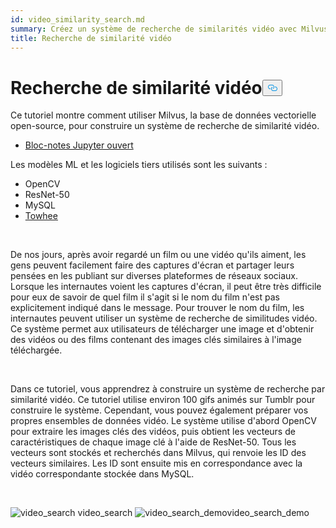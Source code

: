 ```yaml
---
id: video_similarity_search.md
summary: Créez un système de recherche de similarités vidéo avec Milvus.
title: Recherche de similarité vidéo
---
```

<h1 id="Video-Similarity-Search" class="common-anchor-header">Recherche de similarité vidéo<button data-href="#Video-Similarity-Search" class="anchor-icon" translate="no">
      <svg translate="no"
        aria-hidden="true"
        focusable="false"
        height="20"
        version="1.1"
        viewBox="0 0 16 16"
        width="16"
      >
        <path
          fill="#0092E4"
          fill-rule="evenodd"
          d="M4 9h1v1H4c-1.5 0-3-1.69-3-3.5S2.55 3 4 3h4c1.45 0 3 1.69 3 3.5 0 1.41-.91 2.72-2 3.25V8.59c.58-.45 1-1.27 1-2.09C10 5.22 8.98 4 8 4H4c-.98 0-2 1.22-2 2.5S3 9 4 9zm9-3h-1v1h1c1 0 2 1.22 2 2.5S13.98 12 13 12H9c-.98 0-2-1.22-2-2.5 0-.83.42-1.64 1-2.09V6.25c-1.09.53-2 1.84-2 3.25C6 11.31 7.55 13 9 13h4c1.45 0 3-1.69 3-3.5S14.5 6 13 6z"
        ></path>
      </svg>
    </button></h1><p>Ce tutoriel montre comment utiliser Milvus, la base de données vectorielle open-source, pour construire un système de recherche de similarité vidéo.</p>
<ul>
<li><a href="https://github.com/towhee-io/examples/tree/main/video/reverse_video_search">Bloc-notes Jupyter ouvert</a></li>
</ul>
<p>Les modèles ML et les logiciels tiers utilisés sont les suivants :</p>
<ul>
<li>OpenCV</li>
<li>ResNet-50</li>
<li>MySQL</li>
<li><a href="https://towhee.io/">Towhee</a></li>
</ul>
<p><br/></p>
<p>De nos jours, après avoir regardé un film ou une vidéo qu'ils aiment, les gens peuvent facilement faire des captures d'écran et partager leurs pensées en les publiant sur diverses plateformes de réseaux sociaux. Lorsque les internautes voient les captures d'écran, il peut être très difficile pour eux de savoir de quel film il s'agit si le nom du film n'est pas explicitement indiqué dans le message. Pour trouver le nom du film, les internautes peuvent utiliser un système de recherche de similitudes vidéo. Ce système permet aux utilisateurs de télécharger une image et d'obtenir des vidéos ou des films contenant des images clés similaires à l'image téléchargée.</p>
<p><br/></p>
<p>Dans ce tutoriel, vous apprendrez à construire un système de recherche par similarité vidéo. Ce tutoriel utilise environ 100 gifs animés sur Tumblr pour construire le système. Cependant, vous pouvez également préparer vos propres ensembles de données vidéo. Le système utilise d'abord OpenCV pour extraire les images clés des vidéos, puis obtient les vecteurs de caractéristiques de chaque image clé à l'aide de ResNet-50. Tous les vecteurs sont stockés et recherchés dans Milvus, qui renvoie les ID des vecteurs similaires. Les ID sont ensuite mis en correspondance avec la vidéo correspondante stockée dans MySQL.</p>
<p><br/></p>
<p>
  
   <span class="img-wrapper"> <img translate="no" src="/docs/v2.4.x/assets/video_search.png" alt="video_search" class="doc-image" id="video_search" />
   </span> <span class="img-wrapper"> <span>video_search</span> </span> <span class="img-wrapper"> <img translate="no" src="/docs/v2.4.x/assets/video_search_demo.gif" alt="video_search_demo" class="doc-image" id="video_search_demo" /><span>video_search_demo</span> </span></p>
